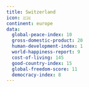 ```yaml
---
title: Switzerland
icon: 🇨🇭
continent: europe
data:
  global-peace-index: 10
  gross-domestic-product: 20
  human-development-index: 1
  world-happiness-report: 9
  cost-of-living: 145
  good-country-index: 15
  global-freedom-score: 11
  democracy-index: 8
---
```

